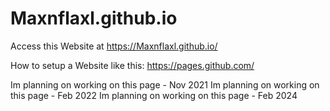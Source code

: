 # Maxnflaxl.github.io
Access this Website at https://Maxnflaxl.github.io/

How to setup a Website like this: https://pages.github.com/

Im planning on working on this page - Nov 2021
Im planning on working on this page - Feb 2022
Im planning on working on this page - Feb 2024
